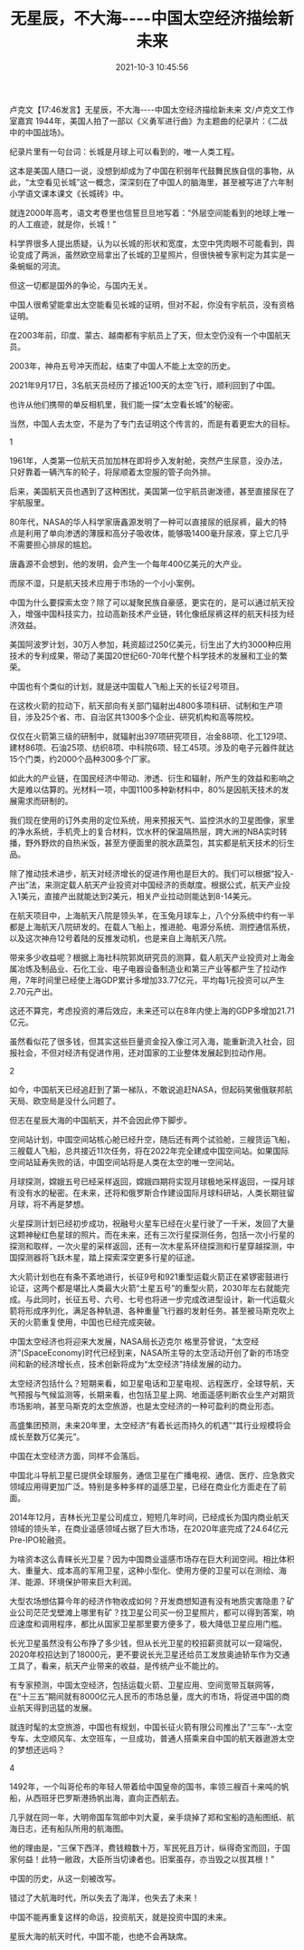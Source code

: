 ﻿---
layout: post
title:  "无星辰，不大海----中国太空经济描绘新未来"
date:   2021-10-3 10:45:56
categories: update
---
卢克文【17:46发言】无星辰，不大海----中国太空经济描绘新未来
 文/卢克文工作室嘉宾
1944年，美国人拍了一部以《义勇军进行曲》为主题曲的纪录片：《二战中的中国战场》。
 
纪录片里有一句台词：长城是月球上可以看到的，唯一人类工程。
 
这本是美国人随口一说，没想到却成为了中国在积弱年代鼓舞民族自信的事物，从此，“太空看见长城”这一概念，深深刻在了中国人的脑海里，甚至被写进了六年制小学语文课本课文《长城砖》中。
 
就连2000年高考，语文考卷里也信誓旦旦地写着：“外层空间能看到的地球上唯一的人工痕迹，就是你，长城！”
 
科学界很多人提出质疑，认为以长城的形状和宽度，太空中凭肉眼不可能看到，舆论变成了两派，虽然欧空局拿出了长城的卫星照片，但很快被专家判定为其实是一条蜿蜒的河流。
 
但这一切都是国外的争论，与国内无关。
 
中国人很希望能拿出太空能看见长城的证明，但对不起，你没有宇航员，没有资格证明。
 
在2003年前，印度、蒙古、越南都有宇航员上了天，但太空仍没有一个中国航天员。
 
2003年，神舟五号冲天而起，结束了中国人不能上太空的历史。
 
2021年9月17日，3名航天员经历了接近100天的太空飞行，顺利回到了中国。
 
也许从他们携带的单反相机里，我们能一探“太空看长城”的秘密。
 
当然，中国人去太空，不是为了专门去证明这个传言的，而是有着更宏大的目标。
 
1
 
1961年，人类第一位航天员加加林在即将步入发射舱，突然产生尿意，没办法，只好靠着一辆汽车的轮子，将尿顺着太空服的管子向外排。
 
后来，美国航天员也遇到了这种困扰，美国第一位宇航员谢泼德，甚至直接尿在了宇航服里。
 
80年代，NASA的华人科学家唐鑫源发明了一种可以直接尿的纸尿裤，最大的特点是利用了单向渗透的薄膜和高分子吸收体，能够吸1400毫升尿液，穿上它几乎不需要担心排尿的尴尬。
 
唐鑫源不会想到，他的发明，会产生一个每年400亿美元的大产业。
 
而尿不湿，只是航天技术应用于市场的一个小小案例。
 
中国为什么要探索太空？除了可以凝聚民族自豪感，更实在的，是可以通过航天投入，增强中国科技实力，拉动高新技术产业链，转化像纸尿裤这样的航天科技为经济效益。
 
美国阿波罗计划，30万人参加，耗资超过250亿美元，衍生出了大约3000种应用技术的专利成果，带动了美国20世纪60-70年代整个科学技术的发展和工业的繁荣。
  
中国也有个类似的计划，就是送中国载人飞船上天的长征2号项目。
 
在这枚火箭的拉动下，航天部向有关部门辐射出4800多项科研、试制和生产项目，涉及25个省、市、自治区共1300多个企业、研究机构和高等院校。
 
仅仅在火箭第三级的研制中，就辐射出397项研究项目，冶金88项、化工129项、建材86项、石油25项、纺织8项、中科院6项、轻工45项。涉及的电子元器件就达15个门类，约2000个品种300多个厂家。
 
如此大的产业链，在国民经济中带动、渗透、衍生和辐射，所产生的效益和影响之大是难以估算的。光材料一项，中国1100多种新材料中，80%是因航天技术的发展需求而研制的。
 
我们现在使用的订外卖用的定位系统，用来预报天气、监控洪水的卫星图像，家里的净水系统，手机壳上的复合材料，饮水杯的保温隔热层，跨大洲的NBA实时转播，野外野炊的自热米饭，甚至方便面里的脱水蔬菜包，其实都是航天技术的衍生品。
 
除了推动技术进步，航天对经济增长的促进作用也是巨大的。我们可以根据“投入-产出”法，来测定载人航天产业投资对中国经济的贡献度。根据公式，航天产业投入1美元，直接产出就能达到2美元，相关产业拉动则能达到8-14美元。
 
在航天项目中，上海航天八院是领头羊，在玉兔月球车上，八个分系统中约有一半都是上海航天八院研发的。在载人飞船上，推进舱、电源分系统、测控通信系统，以及这次神舟12号着陆的反推发动机，也是来自上海航天八院。
 
带来多少收益呢？根据上海社科院郭岚研究员的测算，载人航天产业投资对上海金属冶炼及制品业、石化工业、电子电器设备制造业和第三产业等都产生了拉动作用，7年时间里已经使上海GDP累计多增加33.77亿元，平均每1元投资可以产生2.70元产出。
 
这还不算完，考虑投资的滞后效应，未来还可以在8年内使上海的GDP多增加21.71亿元。
 
虽然看似花了很多钱，但其实这些巨量资金投入像江河入海，能重新流入社会，回报社会，不但对经济有促进作用，还对国家的工业整体发展起到拉动作用。
 
 
2
 
如今，中国航天已经追赶到了第一梯队，不敢说追赶NASA，但起码笑傲俄联邦航天局、欧空局是没什么问题了。
 
但志在星辰大海的中国航天，并不会因此停下脚步。
 
空间站计划，中国空间站核心舱已经升空，随后还有两个试验舱，三艘货运飞船，三艘载人飞船，总共接近11次任务，将在2022年完全建成中国空间站。如果国际空间站延寿失败的话，中国空间站将是人类在太空的唯一空间站。
 
月球探测，嫦娥五号已经采样返回，嫦娥四期将实现月球极地采样返回，一探月球有没有水的秘密。在未来，还将和俄罗斯合作建设国际月球科研站，人类长期驻留月球，将不再是梦想。
 
火星探测计划已经初步成功，祝融号火星车已经在火星行驶了一千米，发回了大量这颗神秘红色星球的照片。而在未来，还有三次行星探测任务，包括一次小行星的探测和取样，一次火星的采样返回，还有一次木星系环绕探测和行星穿越探测，中国探测器将飞跃木星，踏上探索深空更多行星的征途。
 
大火箭计划也在有条不紊地进行，长征9号和921重型运载火箭正在紧锣密鼓进行论证，这两个都是堪比人类最大火箭“土星五号”的重型火箭，2030年左右就能完成。与此同时，长征五号、六号、七号也将进一步完成改进型设计，新一代运载火箭将形成序列化，满足各种轨道、各种重量飞行器的发射任务。甚至被马斯克吹上天的火箭重复使用，中国也已经完成突破。
 
中国太空经济也将迎来大发展，NASA局长迈克尔 格里芬曾说，“太空经济”(SpaceEconomy)时代已经到来，NASA所主导的太空活动开创了新的市场空间和新的经济增长点，技术创新将成为“太空经济”持续发展的动力。
 
太空经济包括什么？短期来看，如卫星电话和卫星电视、远程医疗，全球导航，天气预报与气候监测等，长期来看，也包括卫星上网、地面遥感判断农业生产对期货市场影响，甚至马斯克的太空旅游，也是太空经济的一种可盈利的商业形态。
 
高盛集团预测，未来20年里，太空经济“有着长远而持久的机遇”“其行业规模将会成长至数万亿美元”。
 
中国在太空经济方面，同样不会落后。
 
中国北斗导航卫星已提供全球服务，通信卫星在广播电视、通信、医疗、应急救灾领域应用得更加广泛。特别是多种多样的遥感卫星，已经在商业化方面走在了前面。
 
2014年12月，吉林长光卫星公司成立，短短几年时间，已经成长为国内商业航天领域的领头羊，在商业遥感领域占据了巨大市场，在2020年底完成了24.64亿元Pre-IPO轮融资。
 
为啥资本这么青睐长光卫星？因为中国商业遥感市场存在巨大利润空间。相比体积大、重量大、成本高的军用卫星，这种小型化、使用方便的卫星可以在测绘、海洋、能源、环境保护带来巨大利润。
 
大型农场想估算今年的经济作物收成如何？开发商想知道有没有地质灾害隐患？矿业公司茫茫戈壁滩上哪里有矿？找卫星公司买一份卫星照片，都可以得到答案，响应速度和调用程序，都比从国家卫星那里要方便多了，极大降低卫星应用门槛。
 
长光卫星虽然没有公布挣了多少钱，但从长光卫星的校招薪资就可以一窥端倪，2020年校招达到了18000元，更不要说长光卫星还给员工发放奥迪轿车作为交通工具了，看来，航天产业带来的收益，是传统产业不能比的。
 
有专家预测，中国太空经济，包括运载火箭、卫星应用、空间宽带互联网等，在“十三五”期间就有8000亿元人民币的市场总量，庞大的市场，将促进中国的商业航天得到迅猛的发展。
 
就连时髦的太空旅游，中国也有规划，中国长征火箭有限公司推出了“三车”--太空专车、太空顺风车、太空班车，一旦成功，普通人搭乘来自中国的航天器遨游太空的梦想还远吗？
 
4
 
1492年，一个叫哥伦布的年轻人带着给中国皇帝的国书，率领三艘百十来吨的帆船，从西班牙巴罗斯港扬帆出海，直向正西航去。
 
几乎就在同一年，大明帝国车驾郎中刘大夏，亲手烧掉了郑和宝船的造船图纸、航海日志，还有船队所用的航海图。
 
他的理由是，“三保下西洋，费钱粮数十万，军民死且万计，纵得奇宝而回，于国家何益！此特一敝政，大臣所当切谏者也。旧案虽存，亦当毁之以拔其根！”
 
中国的历史，从这一刻被改写。
 
错过了大航海时代，所以失去了海洋，也失去了未来！
 
中国不能再重复这样的命运，投资航天，就是投资中国的未来。
 
星辰大海的航天时代，中国不能，也绝不会再缺席。
